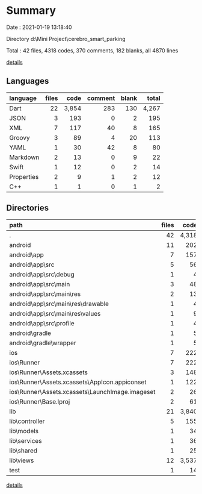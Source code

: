 # Summary

Date : 2021-01-19 13:18:40

Directory d:\Mini Project\cerebro_smart_parking

Total : 42 files,  4318 codes, 370 comments, 182 blanks, all 4870 lines

[details](details.md)

## Languages
| language | files | code | comment | blank | total |
| :--- | ---: | ---: | ---: | ---: | ---: |
| Dart | 22 | 3,854 | 283 | 130 | 4,267 |
| JSON | 3 | 193 | 0 | 2 | 195 |
| XML | 7 | 117 | 40 | 8 | 165 |
| Groovy | 3 | 89 | 4 | 20 | 113 |
| YAML | 1 | 30 | 42 | 8 | 80 |
| Markdown | 2 | 13 | 0 | 9 | 22 |
| Swift | 1 | 12 | 0 | 2 | 14 |
| Properties | 2 | 9 | 1 | 2 | 12 |
| C++ | 1 | 1 | 0 | 1 | 2 |

## Directories
| path | files | code | comment | blank | total |
| :--- | ---: | ---: | ---: | ---: | ---: |
| . | 42 | 4,318 | 370 | 182 | 4,870 |
| android | 11 | 202 | 43 | 28 | 273 |
| android\app | 7 | 157 | 42 | 17 | 216 |
| android\app\src | 5 | 56 | 38 | 6 | 100 |
| android\app\src\debug | 1 | 4 | 3 | 1 | 8 |
| android\app\src\main | 3 | 48 | 32 | 4 | 84 |
| android\app\src\main\res | 2 | 13 | 16 | 3 | 32 |
| android\app\src\main\res\drawable | 1 | 4 | 7 | 2 | 13 |
| android\app\src\main\res\values | 1 | 9 | 9 | 1 | 19 |
| android\app\src\profile | 1 | 4 | 3 | 1 | 8 |
| android\gradle | 1 | 5 | 1 | 1 | 7 |
| android\gradle\wrapper | 1 | 5 | 1 | 1 | 7 |
| ios | 7 | 222 | 2 | 9 | 233 |
| ios\Runner | 7 | 222 | 2 | 9 | 233 |
| ios\Runner\Assets.xcassets | 3 | 148 | 0 | 4 | 152 |
| ios\Runner\Assets.xcassets\AppIcon.appiconset | 1 | 122 | 0 | 1 | 123 |
| ios\Runner\Assets.xcassets\LaunchImage.imageset | 2 | 26 | 0 | 3 | 29 |
| ios\Runner\Base.lproj | 2 | 61 | 2 | 2 | 65 |
| lib | 21 | 3,840 | 273 | 123 | 4,236 |
| lib\controller | 5 | 155 | 1 | 26 | 182 |
| lib\models | 1 | 34 | 0 | 2 | 36 |
| lib\services | 1 | 36 | 0 | 3 | 39 |
| lib\shared | 1 | 25 | 0 | 5 | 30 |
| lib\views | 12 | 3,537 | 271 | 81 | 3,889 |
| test | 1 | 14 | 10 | 7 | 31 |

[details](details.md)